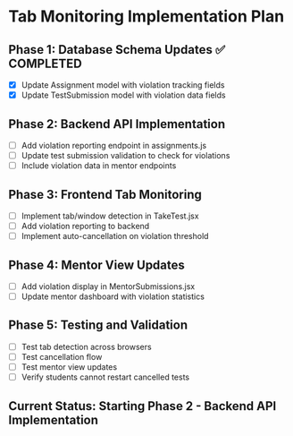 # Tab Monitoring Implementation Plan

## Phase 1: Database Schema Updates ✅ COMPLETED
- [x] Update Assignment model with violation tracking fields
- [x] Update TestSubmission model with violation data fields

## Phase 2: Backend API Implementation
- [ ] Add violation reporting endpoint in assignments.js
- [ ] Update test submission validation to check for violations
- [ ] Include violation data in mentor endpoints

## Phase 3: Frontend Tab Monitoring
- [ ] Implement tab/window detection in TakeTest.jsx
- [ ] Add violation reporting to backend
- [ ] Implement auto-cancellation on violation threshold

## Phase 4: Mentor View Updates
- [ ] Add violation display in MentorSubmissions.jsx
- [ ] Update mentor dashboard with violation statistics

## Phase 5: Testing and Validation
- [ ] Test tab detection across browsers
- [ ] Test cancellation flow
- [ ] Test mentor view updates
- [ ] Verify students cannot restart cancelled tests

## Current Status: Starting Phase 2 - Backend API Implementation
